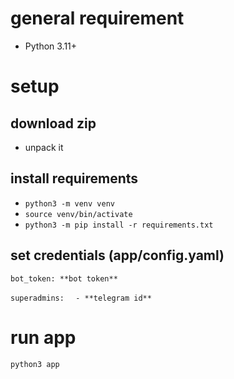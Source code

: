 # general requirement
* Python 3.11+

# setup
## download zip
* unpack it

## install requirements
* `python3 -m venv venv`
* `source venv/bin/activate`
* `python3 -m pip install -r requirements.txt`

## set credentials (app/config.yaml)
`bot_token: **bot token**`

`superadmins:`
`  - **telegram id**`

# run app
`python3 app`
